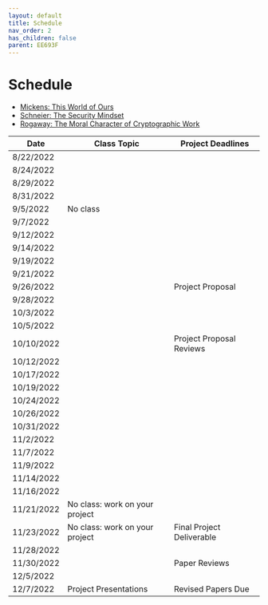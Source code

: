 ```yaml
---
layout: default
title: Schedule
nav_order: 2
has_children: false
parent: EE693F
---
```


# Schedule 

- [Mickens: This World of Ours](papers/mickens.pdf)
- [Schneier: The Security Mindset](https://www.schneier.com/blog/archives/2008/03/the_security_mi_1.html)
- [Rogaway: The Moral Character of Cryptographic Work](papers/rogaway.pdf)

| Date       | Class Topic                                           | Project Deadlines |
|------------|-------------------------------------------------------|-------------------|
|  8/22/2022 |                                                       |     |
|  8/24/2022 |                                                       |     |
|  8/29/2022 |                                                       |     |
|  8/31/2022 |                                                       |     |
|   9/5/2022 | No class                                              |     |
|   9/7/2022 |                                                       |     |
|  9/12/2022 |                                                       |     |
|  9/14/2022 |                                                       |     |
|  9/19/2022 |                                                       |     |
|  9/21/2022 |                                                       |     |
|  9/26/2022 |                                                       | Project Proposal |
|  9/28/2022 |                                                       |     |
|  10/3/2022 |                                                       |     |
|  10/5/2022 |                                                       |     |
| 10/10/2022 |                                                       | Project Proposal Reviews |
| 10/12/2022 |                                                       |     |
| 10/17/2022 |                                                       |     |
| 10/19/2022 |                                                       |     |
| 10/24/2022 |                                                       |     |
| 10/26/2022 |                                                       |     |
| 10/31/2022 |                                                       |     |
|  11/2/2022 |                                                       |     |
|  11/7/2022 |                                                       |     |
|  11/9/2022 |                                                       |     |
| 11/14/2022 |                                                       |     |
| 11/16/2022 |                                                       |     |
| 11/21/2022 | No class: work on your project                        |     |
| 11/23/2022 | No class: work on your project                        | Final Project Deliverable |
| 11/28/2022 |                                                       |     |
| 11/30/2022 |                                                       | Paper Reviews |
|  12/5/2022 |                                                       |     |
|  12/7/2022 | Project Presentations                                 | Revised Papers Due |